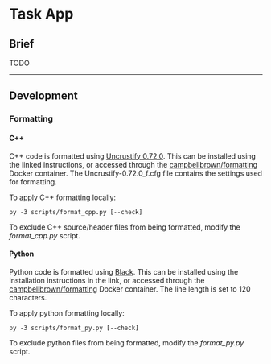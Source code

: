 # Task App

## Brief

TODO

---

## Development

### Formatting

#### C++

C++ code is formatted using [Uncrustify 0.72.0](https://github.com/uncrustify/uncrustify). This can be installed using the linked instructions, or accessed through the [campbellbrown/formatting](https://hub.docker.com/r/campbellbrown/formatting) Docker container. The Uncrustify-0.72.0_f.cfg file contains the settings used for formatting.

To apply C++ formatting locally:

```console
py -3 scripts/format_cpp.py [--check]
```

To exclude C++ source/header files from being formatted, modify the *format_cpp.py* script.

#### Python

Python code is formatted using [Black](https://black.readthedocs.io/en/stable/). This can be installed using the installation instructions in the link, or accessed through the [campbellbrown/formatting](https://hub.docker.com/r/campbellbrown/formatting) Docker container. The line length is set to 120 characters.

To apply python formatting locally:

```console
py -3 scripts/format_py.py [--check]
```

To exclude python files from being formatted, modify the *format_py.py* script.
